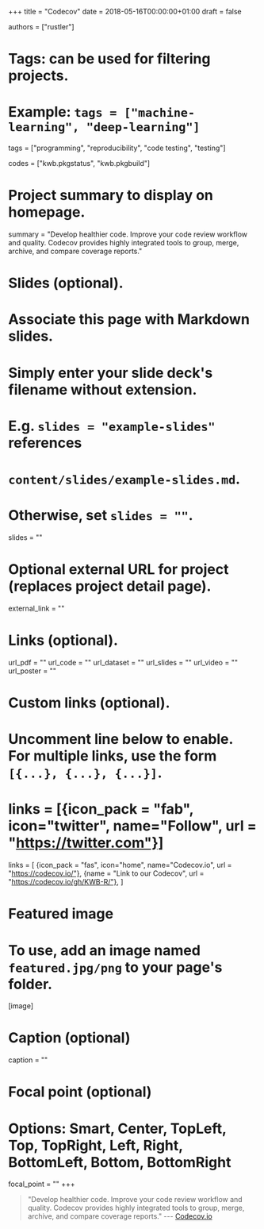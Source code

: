 +++
title = "Codecov"
date = 2018-05-16T00:00:00+01:00
draft = false

authors = ["rustler"]

# Tags: can be used for filtering projects.
# Example: `tags = ["machine-learning", "deep-learning"]`
tags = ["programming", "reproducibility", "code testing", "testing"]

codes = ["kwb.pkgstatus", "kwb.pkgbuild"]

# Project summary to display on homepage.
summary = "Develop healthier code. Improve your code review workflow and quality. Codecov provides highly integrated tools to group, merge, archive, and compare coverage reports."

# Slides (optional).
#   Associate this page with Markdown slides.
#   Simply enter your slide deck's filename without extension.
#   E.g. `slides = "example-slides"` references 
#   `content/slides/example-slides.md`.
#   Otherwise, set `slides = ""`.
slides = ""

# Optional external URL for project (replaces project detail page).
external_link = ""

# Links (optional).
url_pdf = ""
url_code = ""
url_dataset = ""
url_slides = ""
url_video = ""
url_poster = ""

# Custom links (optional).
#   Uncomment line below to enable. For multiple links, use the form `[{...}, {...}, {...}]`.
# links = [{icon_pack = "fab", icon="twitter", name="Follow", url = "https://twitter.com"}]
links = [
{icon_pack = "fas", icon="home", name="Codecov.io", url = "https://codecov.io/"},
{name = "Link to our Codecov", url = "https://codecov.io/gh/KWB-R/"},
]
# Featured image
# To use, add an image named `featured.jpg/png` to your page's folder. 
[image]
  # Caption (optional)
  caption = ""

  # Focal point (optional)
  # Options: Smart, Center, TopLeft, Top, TopRight, Left, Right, BottomLeft, Bottom, BottomRight
  focal_point = ""
+++

>"Develop healthier code. Improve your code review workflow and quality. Codecov 
provides highly integrated tools to group, merge, archive, and compare coverage 
reports." 
--- [Codecov.io](https://codecov.io/)
